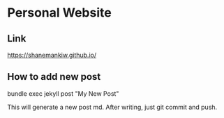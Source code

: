 # Personal Website

## Link
https://shanemankiw.github.io/

## How to add new post

bundle exec jekyll post "My New Post"

This will generate a new post md. After writing, just git commit and push.